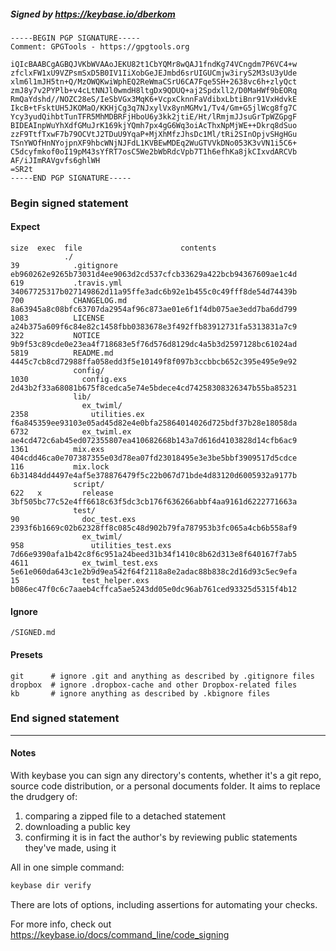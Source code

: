 ##### Signed by https://keybase.io/dberkom
```
-----BEGIN PGP SIGNATURE-----
Comment: GPGTools - https://gpgtools.org

iQIcBAABCgAGBQJVKbWVAAoJEKU82t1CbYQMr8wQAJ1fndKg74VCngdm7P6VC4+w
zfclxFW1xU9VZPsmSxD5B0IV1IiXobGeJEJmbd6srUIGUCmjw3iryS2M3sU3yUde
xlm6l1mJH5tn+Q/MzOWQKwiWphEQ2ReWmaCSrU6CA7Fqe5SH+2638vc6h+zlyQct
zmJ8y7v2PYPlb+v4cLtNNJl0wmdH8ltgDx9QDUQ+aj2Spdxll2/D0MaHWf9bEORq
RmQaYdshd//NOZC28eS/IeSbVGx3MqK6+VcpxCknnFaVdibxLbtiBnr91VxHdvkE
IkcB+tFsktUH5JKOMaO/KKHjCg3q7NJxylVx8ynMGMv1/Tv4/Gm+G5jlWcg8fg7C
Ycy3yudQihbtTunTFR5MhMDBRFjHboU6y3kk2jtiE/Ht/lRmjmJJsuGrTpWZGpgF
BIDEAInpWuYhXdfGMuJrK169kjYQmh7px4gG6Wq3oiAcThxNpMjWE++Dkrq8dSuo
zzF9TtfTxwF7b79OCVtJ2TDuU9YqaP+MjXhMfzJhsDc1Ml/tRi2SInOpjvSHgHGu
TSnYWOfHnNYojpnXF9hbcWNjNJFdL1KVBEwMDEq2WuGTVVkDNo053K3vVN1i5C6+
C5dcyfmkof0oI19pM43sYfRT7osC5We2bWbRdcVpb7T1h6efhKa8jkCIxvdARCVb
AF/iJImRAVgvfs6ghlWH
=SR2t
-----END PGP SIGNATURE-----

```

<!-- END SIGNATURES -->

### Begin signed statement 

#### Expect

```
size  exec  file                      contents                                                        
            ./                                                                                        
39            .gitignore              eb960262e9265b73031d4ee9063d2cd537cfcb33629a422bcb94367609ae1c4d
619           .travis.yml             34067725317b027149862d11a95ffe3adc6b92e1b455c0c49fff8de54d74439b
700           CHANGELOG.md            8a63945a8c08bfc63707da2954af96c873ae01e6f1f4db075ae3edd7ba6dd799
1083          LICENSE                 a24b375a609f6c84e82c1458fbb0383678e3f492ffb83912731fa5313831a7c9
322           NOTICE                  9b9f53c89cde0e23ea4f718683e5f76d576d8129dc4a5b3d2597128bc61024ad
5819          README.md               4445c7cb8cd72988ffa058edd3f5e10149f8f097b3ccbbcb652c395e495e9e92
              config/                                                                                 
1030            config.exs            2d43b2f33a68081b675f8cedca5e74e5bdece4cd74258308326347b55ba85231
              lib/                                                                                    
                ex_twiml/                                                                             
2358              utilities.ex        f6a845359ee93103e05ad45d82e4e0bfa25864014026d725bdf37b28e18058da
6732            ex_twiml.ex           ae4cd472c6ab45ed072355807ea410682668b143a7d616d4103828d14cfb6ac9
1361          mix.exs                 404cdd46ca0e707387355e03d78ea07fd23018495e3e3be5bbf3909517d5cdce
116           mix.lock                6b31484dd4497e4af5e378876479f5c22b067d71bde4d83120d6005932a9177b
              script/                                                                                 
622   x         release               3bf505bc77c52e4ff6618c63f5dc3cb176f636266abbf4aa9161d6222771663a
              test/                                                                                   
90              doc_test.exs          2393f6b1669c02b62328ff8c085c48d902b79fa787953b3fc065a4cb6b558af9
                ex_twiml/                                                                             
958               utilities_test.exs  7d66e9390afa1b42c8f6c951a24beed31b34f1410c8b62d313e8f640167f7ab5
4611            ex_twiml_test.exs     5e61e060da643c1e2b9d9ea542f64f2118a8e2adac88b838c2d16d93c5ec9efa
15              test_helper.exs       b086ec47f0c6c7aaeb4cffca5ae5243dd05e0dc96ab761ced93325d5315f4b12
```

#### Ignore

```
/SIGNED.md
```

#### Presets

```
git      # ignore .git and anything as described by .gitignore files
dropbox  # ignore .dropbox-cache and other Dropbox-related files    
kb       # ignore anything as described by .kbignore files          
```

<!-- summarize version = 0.0.9 -->

### End signed statement

<hr>

#### Notes

With keybase you can sign any directory's contents, whether it's a git repo,
source code distribution, or a personal documents folder. It aims to replace the drudgery of:

  1. comparing a zipped file to a detached statement
  2. downloading a public key
  3. confirming it is in fact the author's by reviewing public statements they've made, using it

All in one simple command:

```bash
keybase dir verify
```

There are lots of options, including assertions for automating your checks.

For more info, check out https://keybase.io/docs/command_line/code_signing